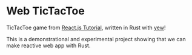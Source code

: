 # Web TicTacToe

TicTacToe game from [React.js Tutorial](https://reactjs.org/tutorial/tutorial.html), written in Rust with [yew](https://github.com/DenisKolodin/yew)!

This is a demonstrational and experimental project showing that we can make reactive web app with Rust.
